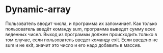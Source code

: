 # Dynamic-array
Пользователь вводит числа, и программа их запоминает.  Как только пользователь введёт команду sum, программа выведет сумму всех веденных чисел.  Выход из программы должен происходить только в том случае, если пользователь введет команду exit. Если введено не sum и не exit, значит это число и его надо добавить в массив.
